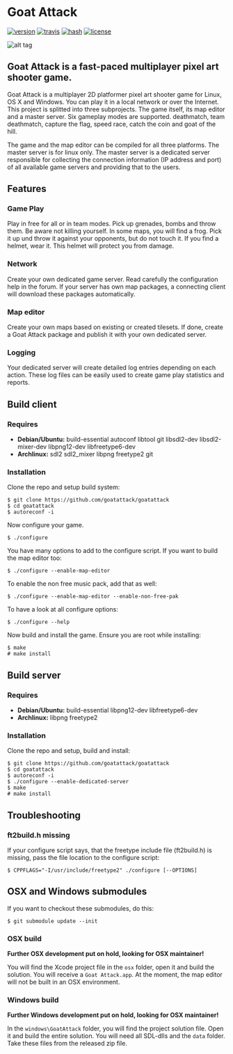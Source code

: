 # Goat Attack

[![version](https://img.shields.io/badge/version-0.5.0--dev-lightgrey.svg)](https://github.com/goatattack/goatattack/blob/next/ChangeLog)
[![travis](https://img.shields.io/travis/goatattack/goatattack.svg)](https://travis-ci.org/goatattack/goatattack)
[![hash](https://img.shields.io/badge/base.pak-6eb83f511bd2fa94-orange.svg)](https://github.com/goatattack/goatattack/tree/next/data/free)
[![license](https://img.shields.io/github/license/goatattack/goatattack.svg)](https://github.com/goatattack/goatattack/blob/next/COPYING)

![alt tag](https://raw.githubusercontent.com/goatattack/goatattack/master/pictures/goatattack1.png)

## Goat Attack is a fast-paced multiplayer pixel art shooter game.
Goat Attack is a multiplayer 2D platformer pixel art shooter game for Linux, OS X and Windows. You can play it in a local network or over the Internet. This project is splitted into three subprojects. The game itself, its map editor and a master server. Six gameplay modes are supported. deathmatch, team deathmatch, capture the flag, speed race, catch the coin and goat of the hill.

The game and the map editor can be compiled for all three platforms. The master server is for linux only. The master server is a dedicated server responsible for collecting the connection information (IP address and port) of all available game servers and providing that to the users.

## Features
### Game Play
Play in free for all or in team modes. Pick up grenades, bombs and throw them. Be aware not killing yourself. In some maps, you will find a frog. Pick it up und throw it against your opponents, but do not touch it. If you find a helmet, wear it. This helmet will protect you from damage.

### Network
Create your own dedicated game server. Read carefully the configuration help in the forum. If your server has own map packages, a connecting client will download these packages automatically.

### Map editor
Create your own maps based on existing or created tilesets. If done, create a Goat Attack package and publish it with your own dedicated server.

### Logging
Your dedicated server will create detailed log entries depending on each action. These log files can be easily used to create game play statistics and reports.

## Build client
### Requires
* **Debian/Ubuntu:** build-essential autoconf libtool git libsdl2-dev libsdl2-mixer-dev libpng12-dev libfreetype6-dev
* **Archlinux:** sdl2 sdl2_mixer libpng freetype2 git

### Installation
Clone the repo and setup build system:
```
$ git clone https://github.com/goatattack/goatattack
$ cd goatattack
$ autoreconf -i
```
Now configure your game. 
```
$ ./configure
```
You have many options to add to the configure script. If you want to build the map editor too:
```
$ ./configure --enable-map-editor
```
To enable the non free music pack, add that as well:
```
$ ./configure --enable-map-editor --enable-non-free-pak
```
To have a look at all configure options:
```
$ ./configure --help
```
Now build and install the game. Ensure you are root while installing:
```
$ make
# make install
```

## Build server
### Requires
* **Debian/Ubuntu:** build-essential libpng12-dev libfreetype6-dev
* **Archlinux:** libpng freetype2

### Installation
Clone the repo and setup, build and install:
```
$ git clone https://github.com/goatattack/goatattack
$ cd goatattack
$ autoreconf -i
$ ./configure --enable-dedicated-server
$ make
# make install
```
## Troubleshooting
### ft2build.h missing
If your configure script says, that the freetype include file (ft2build.h) is missing, pass the file location to the configure script:
```
$ CPPFLAGS="-I/usr/include/freetype2" ./configure [--OPTIONS]
```
## OSX and Windows submodules
If you want to checkout these submodules, do this:
```
$ git submodule update --init
```
### OSX build
**Further OSX development put on hold, looking for OSX maintainer!**

You will find the Xcode project file in the `osx` folder, open it and build the solution. You will receive a `Goat Attack.app`. At the moment, the map editor will not be built in an OSX environment.

### Windows build
**Further Windows development put on hold, looking for OSX maintainer!**

In the `windows\GoatAttack` folder, you will find the project solution file. Open it and build the entire solution. You will need all SDL-dlls and the `data` folder. Take these files from the released zip file.
